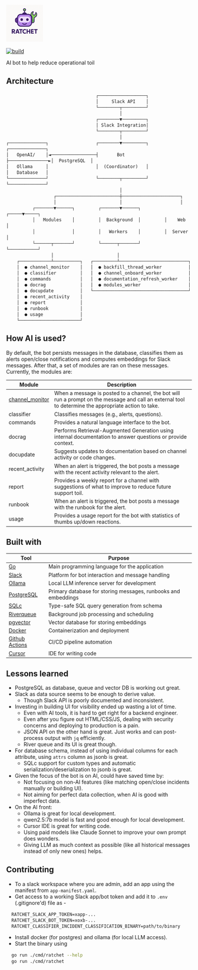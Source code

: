 ![Ratchet Logo](docs/logo.png)

[![build](https://github.com/dynoinc/ratchet/actions/workflows/build.yml/badge.svg?branch=main)](https://github.com/dynoinc/ratchet/actions/workflows/build.yml)

AI bot to help reduce operational toil

## Architecture

```
                                  ┌──────────────────┐
                                  │     Slack API    │
                                  └────────┬─────────┘
                                           │
                                  ┌────────▼─────────┐
                                  │ Slack Integration│
                                  └────────┬─────────┘
                                           │
┌──────────────┐                  ┌────────▼─────────┐                ┌──────────────┐
│   OpenAI/    │◄─────────────────┤       Bot        ├───────────────►│  PostgreSQL  │
│   Ollama     │                  │  (Coordinator)   │                │   Database   │
└──────────────┘                  └────────┬─────────┘                └──────────────┘
                                           │
                  ┌────────────────────────┼──────────────────────┐
                  │                        │                      │
          ┌───────▼──────┐         ┌───────▼──────┐         ┌─────▼─────┐
          │   Modules    │         │  Background  │         │    Web    │
          │              │         │   Workers    │         │  Server   │
          └──────┬───────┘         └──────┬───────┘         └───────────┘
                 │                        │
    ┌────────────┴──────────┐   ┌─────────┴──────────────────────────┐
    │  ● channel_monitor    │   │  ● backfill_thread_worker          │
    │  ● classifier         │   │  ● channel_onboard_worker          │
    │  ● commands           │   │  ● documentation_refresh_worker    │
    │  ● docrag             │   │  ● modules_worker                  │
    │  ● docupdate          │   └────────────────────────────────────┘
    │  ● recent_activity    │
    │  ● report             │
    │  ● runbook            │
    │  ● usage              │
    └───────────────────────┘
```

## How AI is used?

By default, the bot persists messages in the database, classifies them as alerts open/close notifications
and computes embeddings for Slack messages. After that, a set of modules are ran on these messages. Currently, the
modules are:

| Module                                                        | Description                                                                                                                                            |
|---------------------------------------------------------------|--------------------------------------------------------------------------------------------------------------------------------------------------------|
| [channel_monitor](internal/modules/channel_monitor/README.md) | When a message is posted to a channel, the bot will run a prompt on the message and call an external tool to determine the appropriate action to take. |
| classifier                                                    | Classifies messages (e.g., alerts, questions).                                                                                                         |
| commands                                                      | Provides a natural language interface to the bot.                                                                                                      |
| docrag                                                        | Performs Retrieval-Augmented Generation using internal documentation to answer questions or provide context.                                             |
| docupdate                                                     | Suggests updates to documentation based on channel activity or code changes.                                                                           |
| recent_activity                                               | When an alert is triggered, the bot posts a message with the recent activity relevant to the alert.                                                    |
| report                                                        | Provides a weekly report for a channel with suggestions of what to improve to reduce future support toil.                                              |
| runbook                                                       | When an alert is triggered, the bot posts a message with the runbook for the alert.                                                                    |
| usage                                                         | Provides a usage report for the bot with statistics of thumbs up/down reactions.                                                                       |

## Built with

| Tool                                                  | Purpose                                                        |
|-------------------------------------------------------|----------------------------------------------------------------|
| [Go](https://go.dev/)                                 | Main programming language for the application                  |
| [Slack](https://slack.com/)                           | Platform for bot interaction and message handling              |
| [Ollama](https://ollama.com/)                         | Local LLM inference server for development                     |
| [PostgreSQL](https://www.postgresql.org/)             | Primary database for storing messages, runbooks and embeddings |
| [SQLc](https://sqlc.dev/)                             | Type-safe SQL query generation from schema                     |
| [Riverqueue](http://riverqueue.com/)                  | Background job processing and scheduling                       |
| [pgvector](https://github.com/pgvector/pgvector)      | Vector database for storing embeddings                         |
| [Docker](https://www.docker.com/)                     | Containerization and deployment                                |
| [Github Actions](https://github.com/features/actions) | CI/CD pipeline automation                                      |
| [Cursor](https://www.cursor.com/)                     | IDE for writing code                                           |

## Lessons learned

* PostgreSQL as database, queue and vector DB is working out great.
* Slack as data source seems to be enough to derive value.
    * Though Slack API is poorly documented and inconsistent.
* Investing in building UI for visibility ended up wasting a lot of time.
    * Even with AI tools, it is hard to get right for a backend engineer.
    * Even after you figure out HTML/CSS/JS, dealing with security concerns and deploying to production is a pain.
    * JSON API on the other hand is great. Just works and can post-process output with `jq` efficiently.
    * River queue and its UI is great though.
* For database schema, instead of using individual columns for each attribute, using `attrs` column as jsonb is great.
    * SQLc support for custom types and automatic serialization/deserialization to jsonb is great.
* Given the focus of the bot is on AI, could have saved time by:
    * Not focusing on non-AI features (like matching open/close incidents manually or building UI).
    * Not aiming for perfect data collection, when AI is good with imperfect data.
* On the AI front:
    * Ollama is great for local development.
    * qwen2.5:7b model is fast and good enough for local development.
    * Cursor IDE is great for writing code.
    * Using paid models like Claude Sonnet to improve your own prompt does wonders.
    * Giving LLM as much context as possible (like all historical messages instead of only new ones) helps.

## Contributing

* To a slack workspace where you are admin, add an app using the manifest from `app-manifest.yaml`.
* Get access to a working Slack app/bot token and add it to `.env` (.gitignore'd) file as -

```
  RATCHET_SLACK_APP_TOKEN=xapp-...
  RATCHET_SLACK_BOT_TOKEN=xoxb-...
  RATCHET_CLASSIFIER_INCIDENT_CLASSIFICATION_BINARY=path/to/binary
```

* Install docker (for postgres) and ollama (for local LLM access).
* Start the binary using

```bash
  go run ./cmd/ratchet --help
  go run ./cmd/ratchet
```
